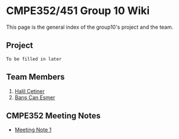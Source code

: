 # CMPE352/451 Group 10 Wiki
This page is the general index of the group10's project and the team.

## Project
```To be filled in later```

## Team Members
1. [Halil Çetiner](https://github.com/bounswe/bounswe2018group10/wiki/Halil-%C3%87etiner)
2. [Barış Can Esmer](https://github.com/bounswe/bounswe2018group10/wiki/Bar%C4%B1%C5%9F-Can-Esmer)

## CMPE352 Meeting Notes
* [Meeting Note 1](https://github.com/bounswe/bounswe2018group10/wiki/Meeting-Note-1)